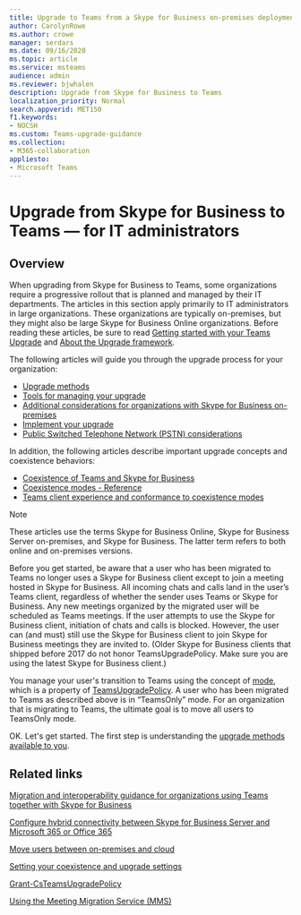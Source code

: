 ```yaml
---
title: Upgrade to Teams from a Skype for Business on-premises deployment - Microsoft Teams
author: CarolynRowe
ms.author: crowe
manager: serdars
ms.date: 09/16/2020
ms.topic: article
ms.service: msteams
audience: admin
ms.reviewer: bjwhalen
description: Upgrade from Skype for Business to Teams  
localization_priority: Normal
search.appverid: MET150
f1.keywords:
- NOCSH
ms.custom: Teams-upgrade-guidance
ms.collection: 
- M365-collaboration
appliesto:
- Microsoft Teams
---
```


# Upgrade from Skype for Business to Teams &mdash; for IT administrators

## Overview

When upgrading from Skype for Business to Teams, some organizations require a progressive rollout that is planned and managed by their IT departments. The articles in this section apply primarily to IT administrators in large organizations. These organizations are typically on-premises, but they might also be large Skype for Business Online organizations. Before reading these articles, be sure to read [Getting started with your Teams Upgrade](upgrade-start-here.md) and [About the Upgrade framework](upgrade-framework.md).


The following articles will guide you through the upgrade process for your organization: 

- [Upgrade methods](upgrade-to-teams-on-prem-upgrade-methods.md)
- [Tools for managing your upgrade](upgrade-to-teams-on-prem-tools.md)
- [Additional considerations for organizations with Skype for Business on-premises](upgrade-to-teams-on-prem-considerations.md)
- [Implement your upgrade](upgrade-to-teams-on-prem-implement.md)
- [Public Switched Telephone Network (PSTN) considerations](upgrade-to-teams-on-prem-pstn-considerations.md)

In addition, the following articles describe important upgrade concepts and coexistence behaviors:

- [Coexistence of Teams and Skype for Business](upgrade-to-teams-on-prem-coexistence.md)
- [Coexistence modes - Reference](migration-interop-guidance-for-teams-with-skype.md)
- [Teams client experience and conformance to coexistence modes](teams-client-experience-and-conformance-to-coexistence-modes.md)

>[!NOTE]
>These articles use the terms Skype for Business Online, Skype for Business Server on-premises, and Skype for Business. The latter term refers to both online and on-premises versions.

Before you get started, be aware that a user who has been migrated to Teams no longer uses a Skype for Business client except to join a meeting hosted in Skype for Business.  All incoming chats and calls land in the user’s Teams client, regardless of whether the sender uses Teams or Skype for Business. Any new meetings organized by the migrated user will be scheduled as Teams meetings. If the user attempts to use the Skype for Business client, initiation of chats and calls is blocked.  However, the user can (and must) still use the Skype for Business client to join Skype for Business meetings they are invited to. (Older Skype for Business clients that shipped before 2017 do not honor TeamsUpgradePolicy. Make sure you are using the latest Skype for Business client.)
 
You manage your user's transition to Teams using the concept of [mode](migration-interop-guidance-for-teams-with-skype.md), which is a property of [TeamsUpgradePolicy](https://docs.microsoft.com/powershell/module/skype/grant-csteamsupgradepolicy?view=skype-ps). A user who has been migrated to Teams as described above is in “TeamsOnly” mode.  For an organization that is migrating to Teams, the ultimate goal is to move all users to TeamsOnly mode.

OK. Let's get started.  The first step is understanding the [upgrade methods available to you](upgrade-to-teams-on-prem-upgrade-methods.md).







   

## Related links

[Migration and interoperability guidance for organizations using Teams together with Skype for Business](migration-interop-guidance-for-teams-with-skype.md) 

[Configure hybrid connectivity between Skype for Business Server and Microsoft 365 or Office 365](https://docs.microsoft.com/SkypeForBusiness/hybrid/configure-hybrid-connectivity)

[Move users between on-premises and cloud](https://docs.microsoft.com/SkypeForBusiness/hybrid/move-users-between-on-premises-and-cloud)

[Setting your coexistence and upgrade settings](setting-your-coexistence-and-upgrade-settings.md)

[Grant-CsTeamsUpgradePolicy](https://docs.microsoft.com/powershell/module/skype/grant-csteamsupgradepolicy?view=skype-ps)

[Using the Meeting Migration Service (MMS)](https://docs.microsoft.com/skypeforbusiness/audio-conferencing-in-office-365/setting-up-the-meeting-migration-service-mms)

